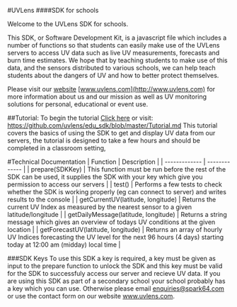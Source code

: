 #UVLens
####SDK for schools

Welcome to the UVLens SDK for schools. 

This SDK, or Software Development Kit, is a javascript file which includes a number of functions so that students can easily make use of the UVLens servers to
access UV data such as live UV measurements, forecasts and burn time estimates. We hope that by teaching students to make use of this data, and the sensors distributed to various schools,
we can help teach students about the dangers of UV and how to better protect themselves.

Please visit our [website](http://www.uvlens.com) [www.uvlens.com](http://www.uvlens.com) for more information about us and our mission as well as UV monitoring solutions for personal, educational or event use.

<!--
###Competition
UVLens is running a competition based on using this SDK to create a user-friendly way for your school to interpret and display UV data on their website.
The first step in is completing the tutorial described below which will teach you the basics.
Then you can have a look at the project brief and start thinking about what you want to create.

The tutorial and project both assume you have some basic knowledge of HTML, CSS and Javascript but there are some resources for learning about this in the project brief if you haven't learned these yet. 
-->

##Tutorial:
To begin the tutorial [Click here](https://github.com/uvlens/edu_sdk/blob/master/Tutorial.md) or visit: https://github.com/uvlens/edu_sdk/blob/master/Tutorial.md
This tutorial covers the basics of using the SDK to get and display UV data from our servers, the tutorial is designed to take a few hours and should be completed in a classroom setting,

<!--
##Project:
To view the competition brief [Click here](https://github.com/uvlens/edu_sdk/blob/master/Project.md) or visit: https://github.com/uvlens/edu_sdk/blob/master/Project.md
This brief contains details of the project as well as links to material which will help you learn everything you need to know. 
The project is designed to be completed in your own time over the course of a semester, either on your own or in a small group.
-->

#Technical Documentation
| Function  | Description |
| ------------- | ------------- |
| prepare(SDKKey) | This function must be run before the rest of the SDK can be used, it supplies the SDK with your key which give you permission to access our servers |
| test()  | Performs a few tests to check whether the SDK is working properly (eg can connect to server) and writes results to the console  |
| getCurrentUV(latitude, longitude)  | Returns the current UV Index as measured by the nearest sensor to a given latitude/longitude  |
| getDailyMessage(latitude, longitude) | Returns a string message which gives an overview of todays UV conditions at the given location |
| getForecastUV(latitude, longitude) | Returns an array of hourly UV Indices forecasting the UV level for the next 96 hours (4 days) starting today at 12:00 am (midday) local time |

###SDK Keys
To use this SDK a key is required, a key must be given as input to the prepare function to unlock the SDK and
this key must be valid for the SDK to successfuly access our server and recieve UV data.
If you are using this SDK as part of a secondary school your school probably has a key which you can use.
Otherwise please email enquiries@spark64.com or use the contact form on our website www.uvlens.com.